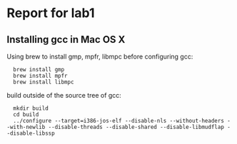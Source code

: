 Report for lab1
====================

Installing gcc in Mac OS X
---------------------

Using brew to install gmp, mpfr, libmpc before configuring gcc:
```shell
  brew install gmp
  brew install mpfr
  brew install libmpc
```

build outside of the source tree of gcc:
```shell
  mkdir build 
  cd build
  ../configure --target=i386-jos-elf --disable-nls --without-headers --with-newlib --disable-threads --disable-shared --disable-libmudflap --disable-libssp
```

